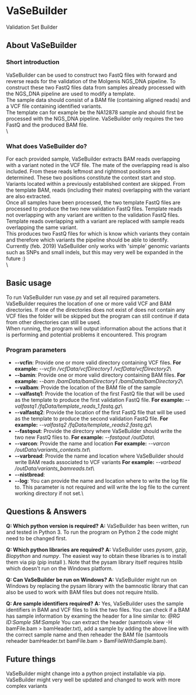 # VaSeBuilder
Validation Set Builder


## About VaSeBuilder
### Short introduction
VaSeBuilder can be used to construct two FastQ files with forward and reverse reads for the validation of the Molgenis NGS_DNA pipeline. To construct these two FastQ files data from samples already processed with the NGS_DNA pipeline are used to modify a template.\
The sample data should consist of a BAM file (containing aligned reads) and a VCF file containing identified variants.\
The template can for example be the NA12878 sample and should first be processed with the NGS_DNA pipeline. VaSeBuilder only requires the two FastQ and the produced BAM file.\
\


### What does VaSeBuilder do?
For each provided sample, VaSeBuilder extracts BAM reads overlapping with a variant noted in the VCF file. The mate of the overlapping read is also included. From these reads leftmost and rightmost positions are determined. These two positions constitute the context start and stop. Variants located within a previously established context are skipped. From the template BAM, reads (including their mates) overlapping with the variant are also extracted.\
Once all samples have been processed, the two template FastQ files are processed to produce the two new validation FastQ files. Template reads not overlapping with any variant are written to the validation FastQ files. Template reads overlapping with a variant are replaced with sample reads overlapping the same variant.\
This produces two FastQ files for which is know which variants they contain and therefore which variants the pipeline should be able to identify.\
Currently (feb. 2019) VaSeBuilder only works with 'simple' genomic variants such as SNPs and small indels, but this may very well be expanded in the future :)\
\


## Basic usage
To run VaSeBuilder run vase.py and set all required parameters. VaSeBuilder requires the location of one or more valid VCF and BAM directories. If one of the directories does not exist of does not contain any VCF files the folder will be skipped but the program can still continue if data from other directories can still be used.\
When running, the program will output information about the actions that it is performing and potential problems it encountered. This program 



### Program parameters
* __--vcfin__: Provide one or more valid directory containing VCF files. **For example:** *--vcfin /vcfData/vcfDirectory1 /vcfData/vcfDirectory2*\
* __--bamin__: Provide one or more valid directory containing BAM files. **For example:** *--bam /bamData/bamDirectory1 /bamData/bamDirectory2*\
* __--valbam__: Provide the location of the BAM file of the sample 
* __--valfastq1__: Provide the location of the first FastQ file that will be used as the template to produce the first validation FastQ file. **For example:** *--valfastq1 /fqData/template_reads_1.fastq.gz*\
* __--valfastq2__: Provide the location of the first FastQ file that will be used as the template to produce the second validation FastQ file. **For example:** *--valfastq2 /fqData/template_reads2.fastq.gz*\
* __--fastqout__: Provide the directory where VaSeBuilder should write the two new FastQ files to. **For example:** *--fastqout /outData*\
* __--varcon__: Provide the name and location **For example:** *--varcon /outData/variants_contexts.txt*\
* __--varbread__: Provide the name and location where VaSeBuilder should write BAM reads associated to VCF variants **For example:** *--varbead /outData/variants_bamreads.txt*\
* __--nistbread__: 
* __--log__: You can provide the name and location where to write the log file to. This parameter is not required and will write the log file to the current working directory if not set.\



## Questions & Answers
**Q: Which python version is required?**
**A:** VaSeBuilder has been written, run and tested in Python 3. To run the program on Python 2 the code might need to be changed first.

**Q: Which python libraries are required?**
**A:** VaSeBuilder uses _pysam_, _gzip_, _Biopython_ and _numpy_. The easiest way to obtain these libraries is to install them via pip (pip install <library name>). Note that the pysam library itself requires htslib which doesn't run on the Windows platform.

**Q: Can VaSeBuilder be run on Windows?**
**A:** VaSeBuilder might run on Windows by replacing the pysam library with the bamnostic library that can also be used to work with BAM files but does not require htslib.

**Q: Are sample identifiers required?**
**A:** Yes, VaSeBuilder uses the sample identifiers in BAM and VCF files to link the two files. You can check if a BAM has sample information by examing the header for a line similar to:
_@RG	ID:Sample	SM:Sample_
You can extract the header (samtools view -H bamFile.bam > bamHeader.txt), add a sample by adding the above line with the correct sample name and then reheader the BAM file (samtools reheader bamHeader.txt bamFile.bam > BamFileWithSample.bam).



## Future things
VaSeBuilder might change into a python project installable via pip.
VaSeBuilder might very well be updated and changed to work with more complex variants

